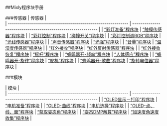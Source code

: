 ##Mixly程序块手册


###传感器
| 传感器                                                       |                                                              
| ------------------------------------------------------------ | ------------------------------------------------------------ |
| [“彩灯准备”程序块](https://wiki.microduino.cn/index.php/%E2%80%9C%E5%BD%A9%E7%81%AF%E5%87%86%E5%A4%87%E2%80%9D%E7%A8%8B%E5%BA%8F%E5%9D%97) | [“触摸传感器”程序块](https://wiki.microduino.cn/index.php/%E2%80%9C%E8%A7%A6%E6%91%B8%E4%BC%A0%E6%84%9F%E5%99%A8%E2%80%9D%E7%A8%8B%E5%BA%8F%E5%9D%97) |
| [“彩灯控制”程序块](https://wiki.microduino.cn/index.php/%E2%80%9C%E5%BD%A9%E7%81%AF%E6%8E%A7%E5%88%B6%E2%80%9D%E7%A8%8B%E5%BA%8F%E5%9D%97) | [“碰撞开关”程序块](https://wiki.microduino.cn/index.php/%E2%80%9C%E7%A2%B0%E6%92%9E%E5%BC%80%E5%85%B3%E2%80%9D%E7%A8%8B%E5%BA%8F%E5%9D%97) |
| [“彩灯控制调RGB”程序块](https://wiki.microduino.cn/index.php/%E2%80%9C%E5%BD%A9%E7%81%AF%E6%8E%A7%E5%88%B6%E8%B0%83RGB%E2%80%9D%E7%A8%8B%E5%BA%8F%E5%9D%97) | [“光线传感器”程序块](https://wiki.microduino.cn/index.php/%E2%80%9C%E5%85%89%E7%BA%BF%E4%BC%A0%E6%84%9F%E5%99%A8%E2%80%9D%E7%A8%8B%E5%BA%8F%E5%9D%97) |
| [“声音传感器”程序块](https://wiki.microduino.cn/index.php/%E2%80%9C%E5%A3%B0%E9%9F%B3%E4%BC%A0%E6%84%9F%E5%99%A8%E2%80%9D%E7%A8%8B%E5%BA%8F%E5%9D%97) | [“光强”程序块](https://wiki.microduino.cn/index.php/%E2%80%9C%E5%85%89%E5%BC%BA%E2%80%9D%E7%A8%8B%E5%BA%8F%E5%9D%97) |
| [“音量”程序块](https://wiki.microduino.cn/index.php/%E2%80%9C%E9%9F%B3%E9%87%8F%E2%80%9D%E7%A8%8B%E5%BA%8F%E5%9D%97) | [“温湿度传感器”程序块](https://wiki.microduino.cn/index.php/%E2%80%9C%E6%B8%A9%E6%B9%BF%E5%BA%A6%E4%BC%A0%E6%84%9F%E5%99%A8%E2%80%9D%E7%A8%8B%E5%BA%8F%E5%9D%97) |
| [“红外接收”程序块](https://wiki.microduino.cn/index.php/%E2%80%9C%E7%BA%A2%E5%A4%96%E6%8E%A5%E6%94%B6%E2%80%9D%E7%A8%8B%E5%BA%8F%E5%9D%97) | [“红外反射传感器”程序块](https://wiki.microduino.cn/index.php/%E2%80%9C%E7%BA%A2%E5%A4%96%E5%8F%8D%E5%B0%84%E4%BC%A0%E6%84%9F%E5%99%A8%E2%80%9D%E7%A8%8B%E5%BA%8F%E5%9D%97) |
| [“红外接收恢复”程序块](https://wiki.microduino.cn/index.php/%E2%80%9C%E7%BA%A2%E5%A4%96%E6%8E%A5%E6%94%B6%E6%81%A2%E5%A4%8D%E2%80%9D%E7%A8%8B%E5%BA%8F%E5%9D%97) | [“摇杆”程序块](https://wiki.microduino.cn/index.php/%E2%80%9C%E6%91%87%E6%9D%86%E2%80%9D%E7%A8%8B%E5%BA%8F%E5%9D%97) |
| [“蜂鸣器开-频率”程序块](https://wiki.microduino.cn/index.php/%E2%80%9C%E8%9C%82%E9%B8%A3%E5%99%A8%E5%BC%80-%E9%A2%91%E7%8E%87%E2%80%9D%E7%A8%8B%E5%BA%8F%E5%9D%97) | [“人体感应”程序块](https://wiki.microduino.cn/index.php/%E2%80%9C%E4%BA%BA%E4%BD%93%E6%84%9F%E5%BA%94%E2%80%9D%E7%A8%8B%E5%BA%8F%E5%9D%97) |
| [“蜂鸣器开-旋律”程序块](https://wiki.microduino.cn/index.php/%E2%80%9C%E8%9C%82%E9%B8%A3%E5%99%A8%E5%BC%80-%E6%97%8B%E5%BE%8B%E2%80%9D%E7%A8%8B%E5%BA%8F%E5%9D%97) | [“舵机”程序块](https://wiki.microduino.cn/index.php/%E2%80%9C%E8%88%B5%E6%9C%BA%E2%80%9D%E7%A8%8B%E5%BA%8F%E5%9D%97) |
| [“蜂鸣器开-歌曲”程序块](https://wiki.microduino.cn/index.php/%E2%80%9C%E8%9C%82%E9%B8%A3%E5%99%A8%E5%BC%80-%E6%AD%8C%E6%9B%B2%E2%80%9D%E7%A8%8B%E5%BA%8F%E5%9D%97) | [“旋转电位器”程序块](https://wiki.microduino.cn/index.php?title=%E2%80%9C%E6%97%8B%E8%BD%AC%E7%94%B5%E4%BD%8D%E5%99%A8%E2%80%9D%E7%A8%8B%E5%BA%8F%E5%9D%97&action=edit&redlink=1) |

###模块

| 模块                                                         |                                                              
| ------------------------------------------------------------ | ------------------------------------------------------------ |
| [“OLED显示－打印”程序块](https://wiki.microduino.cn/index.php/%E2%80%9COLED%E6%98%BE%E7%A4%BA%EF%BC%8D%E6%89%93%E5%8D%B0%E2%80%9D%E7%A8%8B%E5%BA%8F%E5%9D%97) | [“电机准备”程序块](https://wiki.microduino.cn/index.php/%E2%80%9C%E7%94%B5%E6%9C%BA%E5%87%86%E5%A4%87%E2%80%9D%E7%A8%8B%E5%BA%8F%E5%9D%97) |
| [“OLED-曲线”程序块](https://wiki.microduino.cn/index.php/%E2%80%9COLED-%E6%9B%B2%E7%BA%BF%E2%80%9D%E7%A8%8B%E5%BA%8F%E5%9D%97) | [“电机选择”程序块](https://wiki.microduino.cn/index.php/%E2%80%9C%E7%94%B5%E6%9C%BA%E9%80%89%E6%8B%A9%E2%80%9D%E7%A8%8B%E5%BA%8F%E5%9D%97) |
| [“OLED-点、线、面”程序块](https://wiki.microduino.cn/index.php/%E2%80%9COLED-%E7%82%B9%E3%80%81%E7%BA%BF%E3%80%81%E9%9D%A2%E2%80%9D%E7%A8%8B%E5%BA%8F%E5%9D%97) | [“获取姿态角”程序块](https://wiki.microduino.cn/index.php/%E2%80%9C%E8%8E%B7%E5%8F%96%E5%A7%BF%E6%80%81%E8%A7%92%E2%80%9D%E7%A8%8B%E5%BA%8F%E5%9D%97) |
| [“姿态DMP解算”程序块](https://wiki.microduino.cn/index.php/%E2%80%9C%E5%A7%BF%E6%80%81DMP%E8%A7%A3%E7%AE%97%E2%80%9D%E7%A8%8B%E5%BA%8F%E5%9D%97) | [“加速度角速度收集”程序块](https://wiki.microduino.cn/index.php/%E2%80%9C%E5%8A%A0%E9%80%9F%E5%BA%A6%E8%A7%92%E9%80%9F%E5%BA%A6%E6%94%B6%E9%9B%86%E2%80%9D%E7%A8%8B%E5%BA%8F%E5%9D%97) |

